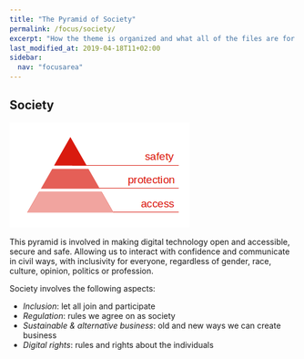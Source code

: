 ```yaml
---
title: "The Pyramid of Society"
permalink: /focus/society/
excerpt: "How the theme is organized and what all of the files are for."
last_modified_at: 2019-04-18T11+02:00
sidebar:
  nav: "focusarea"
---
```


## Society

![pyramid-of-society](/assets/images/humanetech-pyramid-of-society-tinted-bare.png)

This pyramid is involved in making digital technology open and accessible, secure and safe. Allowing us to interact with confidence and communicate in civil ways, with inclusivity for everyone, regardless of gender, race, culture, opinion, politics or profession.

Society involves the following aspects:


- _Inclusion_: let all join and participate  
- _Regulation_: rules we agree on as society
- _Sustainable & alternative business_: old and new ways we can create business
- _Digital rights_: rules and rights about the individuals 

